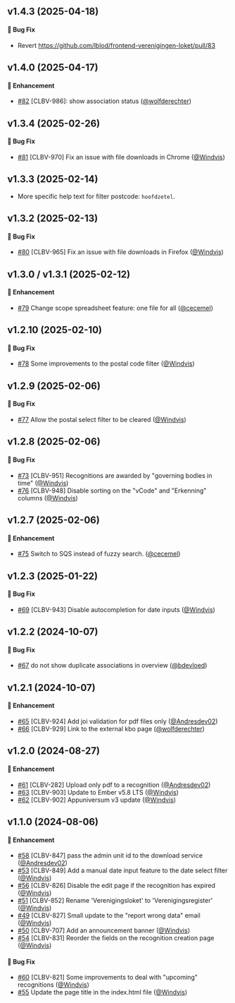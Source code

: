 ## v1.4.3 (2025-04-18)
#### :bug: Bug Fix
- Revert https://github.com/lblod/frontend-verenigingen-loket/pull/83

## v1.4.0 (2025-04-17)

#### :rocket: Enhancement
* [#82](https://github.com/lblod/frontend-verenigingen-loket/pull/82) [CLBV-986]: show association status ([@wolfderechter](https://github.com/wolfderechter))

## v1.3.4 (2025-02-26)

#### :bug: Bug Fix
* [#81](https://github.com/lblod/frontend-verenigingen-loket/pull/81) [CLBV-970] Fix an issue with file downloads in Chrome ([@Windvis](https://github.com/Windvis))

## v1.3.3 (2025-02-14)
* More specific help text for filter postcode: `hoofdzetel`. 
## v1.3.2 (2025-02-13)

#### :bug: Bug Fix
* [#80](https://github.com/lblod/frontend-verenigingen-loket/pull/80) [CLBV-965] Fix an issue with file downloads in Firefox ([@Windvis](https://github.com/Windvis))

## v1.3.0 / v1.3.1 (2025-02-12)

#### :rocket: Enhancement
* [#79](https://github.com/lblod/frontend-verenigingen-loket/pull/79)  Change scope spreadsheet feature: one file for all ([@cecemel](https://github.com/cecemel))

## v1.2.10 (2025-02-10)

#### :bug: Bug Fix
* [#78](https://github.com/lblod/frontend-verenigingen-loket/pull/78) Some improvements to the postal code filter ([@Windvis](https://github.com/Windvis))

## v1.2.9 (2025-02-06)
#### :bug: Bug Fix
* [#77](https://github.com/lblod/frontend-verenigingen-loket/pull/77) Allow the postal select filter to be cleared ([@Windvis](https://github.com/Windvis))

## v1.2.8 (2025-02-06)
#### :bug: Bug Fix
* [#73](https://github.com/lblod/frontend-verenigingen-loket/pull/73) [CLBV-951] Recognitions are awarded by "governing bodies in time" ([@Windvis](https://github.com/Windvis))
* [#76](https://github.com/lblod/frontend-verenigingen-loket/pull/76) [CLBV-948] Disable sorting on the "vCode" and "Erkenning" columns  ([@Windvis](https://github.com/Windvis))

## v1.2.7 (2025-02-06)
#### :rocket: Enhancement
* [#75](https://github.com/lblod/frontend-verenigingen-loket/pull/75)  Switch to SQS instead of fuzzy search. ([@cecemel](https://github.com/cecemel))

## v1.2.3 (2025-01-22)

#### :bug: Bug Fix
* [#69](https://github.com/lblod/frontend-verenigingen-loket/pull/69) [CLBV-943] Disable autocompletion for date inputs ([@Windvis](https://github.com/Windvis))

## v1.2.2 (2024-10-07)

#### :bug: Bug Fix
* [#67](https://github.com/lblod/frontend-verenigingen-loket/pull/67) do not show duplicate associations in overview ([@bdevloed](https://github.com/bdevloed))

## v1.2.1 (2024-10-07)

#### :rocket: Enhancement
* [#65](https://github.com/lblod/frontend-verenigingen-loket/pull/65) [CLBV-924] Add joi validation for pdf files only ([@Andresdev02](https://github.com/Andresdev02))
* [#66](https://github.com/lblod/frontend-verenigingen-loket/pull/66) [CLBV-929] Link to the external kbo page ([@wolfderechter](https://github.com/wolfderechter))

## v1.2.0 (2024-08-27)

#### :rocket: Enhancement
* [#61](https://github.com/lblod/frontend-verenigingen-loket/pull/61) [CLBV-282] Upload only pdf to a recognition ([@Andresdev02](https://github.com/Andresdev02))
* [#63](https://github.com/lblod/frontend-verenigingen-loket/pull/63) [CLBV-903] Update to Ember v5.8 LTS ([@Windvis](https://github.com/Windvis))
* [#62](https://github.com/lblod/frontend-verenigingen-loket/pull/62) [CLBV-902] Appuniversum v3 update ([@Windvis](https://github.com/Windvis))

## v1.1.0 (2024-08-06)

#### :rocket: Enhancement
* [#58](https://github.com/lblod/frontend-verenigingen-loket/pull/58) [CLBV-847] pass the admin unit id to the download service ([@Andresdev02](https://github.com/Andresdev02))
* [#53](https://github.com/lblod/frontend-verenigingen-loket/pull/53) [CLBV-849] Add a manual date input feature to the date select filter ([@Windvis](https://github.com/Windvis))
* [#56](https://github.com/lblod/frontend-verenigingen-loket/pull/56) [CLBV-826] Disable the edit page if the recognition has expired ([@Windvis](https://github.com/Windvis))
* [#51](https://github.com/lblod/frontend-verenigingen-loket/pull/51) [CLBV-852] Rename 'Verenigingsloket' to 'Verenigingsregister' ([@Windvis](https://github.com/Windvis))
* [#49](https://github.com/lblod/frontend-verenigingen-loket/pull/49) [CLBV-827] Small update to the "report wrong data" email  ([@Windvis](https://github.com/Windvis))
* [#50](https://github.com/lblod/frontend-verenigingen-loket/pull/50) [CLBV-707] Add an announcement banner ([@Windvis](https://github.com/Windvis))
* [#54](https://github.com/lblod/frontend-verenigingen-loket/pull/54) [CLBV-831] Reorder the fields on the recognition creation page ([@Windvis](https://github.com/Windvis))

#### :bug: Bug Fix
* [#60](https://github.com/lblod/frontend-verenigingen-loket/pull/60) [CLBV-821] Some improvements to deal with "upcoming" recognitions ([@Windvis](https://github.com/Windvis))
* [#55](https://github.com/lblod/frontend-verenigingen-loket/pull/55) Update the page title in the index.html file ([@Windvis](https://github.com/Windvis))
